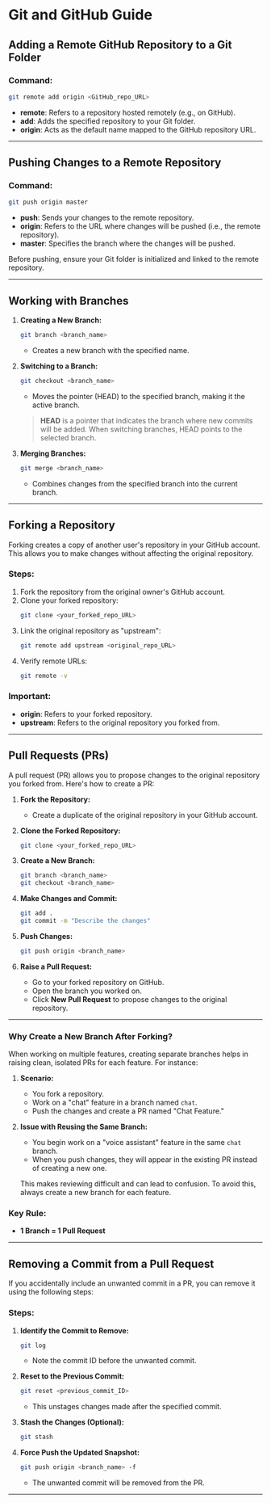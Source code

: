 # Git and GitHub Guide

## Adding a Remote GitHub Repository to a Git Folder

### Command:
```bash
git remote add origin <GitHub_repo_URL>
```
- **remote**: Refers to a repository hosted remotely (e.g., on GitHub).
- **add**: Adds the specified repository to your Git folder.
- **origin**: Acts as the default name mapped to the GitHub repository URL.

---

## Pushing Changes to a Remote Repository

### Command:
```bash
git push origin master
```
- **push**: Sends your changes to the remote repository.
- **origin**: Refers to the URL where changes will be pushed (i.e., the remote repository).
- **master**: Specifies the branch where the changes will be pushed.

Before pushing, ensure your Git folder is initialized and linked to the remote repository.

---

## Working with Branches

1. **Creating a New Branch:**
   ```bash
   git branch <branch_name>
   ```
   - Creates a new branch with the specified name.

2. **Switching to a Branch:**
   ```bash
   git checkout <branch_name>
   ```
   - Moves the pointer (HEAD) to the specified branch, making it the active branch.

   > **HEAD** is a pointer that indicates the branch where new commits will be added. When switching branches, HEAD points to the selected branch.

3. **Merging Branches:**
   ```bash
   git merge <branch_name>
   ```
   - Combines changes from the specified branch into the current branch.

---

## Forking a Repository

Forking creates a copy of another user's repository in your GitHub account. This allows you to make changes without affecting the original repository.

### Steps:
1. Fork the repository from the original owner's GitHub account.
2. Clone your forked repository:
   ```bash
   git clone <your_forked_repo_URL>
   ```
3. Link the original repository as "upstream":
   ```bash
   git remote add upstream <original_repo_URL>
   ```
4. Verify remote URLs:
   ```bash
   git remote -v
   ```

### Important:
- **origin**: Refers to your forked repository.
- **upstream**: Refers to the original repository you forked from.

---

## Pull Requests (PRs)

A pull request (PR) allows you to propose changes to the original repository you forked from. Here's how to create a PR:

1. **Fork the Repository:**
   - Create a duplicate of the original repository in your GitHub account.

2. **Clone the Forked Repository:**
   ```bash
   git clone <your_forked_repo_URL>
   ```

3. **Create a New Branch:**
   ```bash
   git branch <branch_name>
   git checkout <branch_name>
   ```

4. **Make Changes and Commit:**
   ```bash
   git add .
   git commit -m "Describe the changes"
   ```

5. **Push Changes:**
   ```bash
   git push origin <branch_name>
   ```

6. **Raise a Pull Request:**
   - Go to your forked repository on GitHub.
   - Open the branch you worked on.
   - Click **New Pull Request** to propose changes to the original repository.

---

### Why Create a New Branch After Forking?

When working on multiple features, creating separate branches helps in raising clean, isolated PRs for each feature. For instance:

1. **Scenario:**
   - You fork a repository.
   - Work on a "chat" feature in a branch named `chat`.
   - Push the changes and create a PR named "Chat Feature."

2. **Issue with Reusing the Same Branch:**
   - You begin work on a "voice assistant" feature in the same `chat` branch.
   - When you push changes, they will appear in the existing PR instead of creating a new one.

   This makes reviewing difficult and can lead to confusion. To avoid this, always create a new branch for each feature.

### Key Rule:
- **1 Branch = 1 Pull Request**

---

## Removing a Commit from a Pull Request

If you accidentally include an unwanted commit in a PR, you can remove it using the following steps:

### Steps:
1. **Identify the Commit to Remove:**
   ```bash
   git log
   ```
   - Note the commit ID before the unwanted commit.

2. **Reset to the Previous Commit:**
   ```bash
   git reset <previous_commit_ID>
   ```
   - This unstages changes made after the specified commit.

3. **Stash the Changes (Optional):**
   ```bash
   git stash
   ```

4. **Force Push the Updated Snapshot:**
   ```bash
   git push origin <branch_name> -f
   ```
   - The unwanted commit will be removed from the PR.

---


